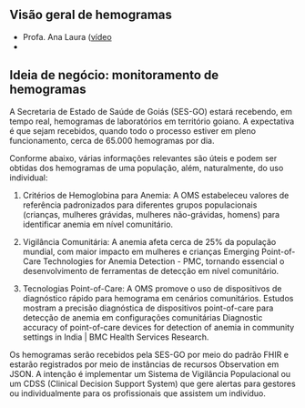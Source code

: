 ## Visão geral de hemogramas

- Profa. Ana Laura ([vídeo](https://drive.google.com/file/d/11Mu27n1Av6A4__0fBmQ-vCtoo64JtKyJ/view?usp=drive_link)
- 
## Ideia de negócio: monitoramento de hemogramas

A Secretaria de Estado de Saúde de Goiás (SES-GO) estará recebendo,
em tempo real, hemogramas
de laboratórios em território goiano. A expectativa é 
que sejam recebidos, quando todo o processo estiver
em pleno funcionamento, cerca de 65.000 hemogramas 
por dia.

Conforme abaixo, várias informações relevantes 
são úteis e podem ser obtidas dos hemogramas
de uma população, além, naturalmente, do uso 
individual:

1. Critérios de Hemoglobina para Anemia:
A OMS estabeleceu valores de referência padronizados para diferentes grupos populacionais (crianças, mulheres grávidas, mulheres não-grávidas, homens) para identificar anemia em nível comunitário.

2. Vigilância Comunitária:
A anemia afeta cerca de 25% da população mundial, com maior impacto em mulheres e crianças Emerging Point-of-Care Technologies for Anemia Detection - PMC, tornando essencial o desenvolvimento de ferramentas de detecção em nível comunitário.
3. Tecnologias Point-of-Care:
A OMS promove o uso de dispositivos de diagnóstico rápido para hemograma em cenários comunitários. Estudos mostram a precisão diagnóstica de dispositivos point-of-care para detecção de anemia em configurações comunitárias Diagnostic accuracy of point-of-care devices for detection of anemia in community settings in India | BMC Health Services Research.

Os hemogramas serão recebidos pela SES-GO por meio do padrão FHIR e 
estarão registrados por meio de instâncias de recursos Observation em JSON. A intenção é implementar um Sistema de Vigilância Populacional ou um CDSS (Clinical Decision Support System) que gere alertas
para gestores ou individualmente para os profissionais que assistem um indivíduo.
